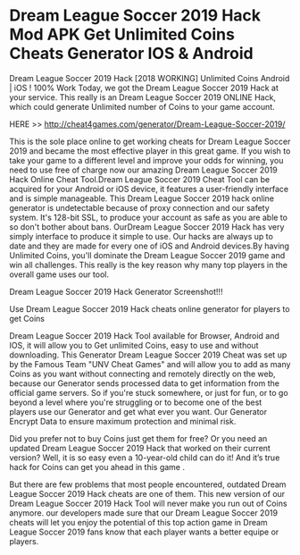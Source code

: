# Dream League Soccer 2019 Hack Mod APK Get Unlimited Coins Cheats Generator IOS & Android
Dream League Soccer 2019 Hack [2018 WORKING] Unlimited Coins Android | iOS ! 100% Work
Today, we got the Dream League Soccer 2019 Hack at your service. This really is an Dream League Soccer 2019 ONLINE Hack, which could generate Unlimited number of Coins to your game account. 
 
HERE >> http://cheat4games.com/generator/Dream-League-Soccer-2019/ 


This is the sole place online to get working cheats for Dream League Soccer 2019 and became the most effective player in this great game. If you wish to take your game to a different level and improve your odds for winning, you need to use free of charge now our amazing Dream League Soccer 2019 Hack Online Cheat Tool.Dream League Soccer 2019 Cheat Tool can be acquired for your Android or iOS device, it features a user-friendly interface and is simple manageable. This Dream League Soccer 2019 hack online generator is undetectable because of proxy connection and our safety system. It's 128-bit SSL, to produce your account as safe as you are able to so don't bother about bans. OurDream League Soccer 2019 Hack has very simply interface to produce it simple to use. Our hacks are always up to date and they are made for every one of iOS and Android devices.By having Unlimited Coins, you'll dominate the Dream League Soccer 2019 game and win all challenges. This really is the key reason why many top players in the overall game uses our tool.

Dream League Soccer 2019 Hack Generator Screenshot!!!


Use Dream League Soccer 2019 Hack cheats online generator for players to get Coins

Dream League Soccer 2019 Hack Tool available for Browser, Android and IOS, it will allow you to Get unlimited Coins, easy to use and without downloading.
This Generator Dream League Soccer 2019 Cheat was set up by the Famous Team "UNV Cheat Games" and will allow you to add as many Coins as you want without connecting and remotely directly on the web, because our Generator sends processed data to get information from the official game servers.
So if you're stuck somewhere, or just for fun, or to go beyond a level where you're struggling or to become one of the best players use our Generator and get what ever you want. Our Generator Encrypt Data to ensure maximum protection and minimal risk.

Did you prefer not to buy Coins just get them for free? Or you need an updated Dream League Soccer 2019 Hack that worked on their current version? Well, it is so easy even a 10-year-old child can do it!
And it’s true hack for Coins can get you ahead in this game .

But there are few problems that most people encountered, outdated Dream League Soccer 2019 Hack cheats are one of them. This new version of our Dream League Soccer 2019 Hack Tool will never make you run out of Coins anymore. our developers made sure that our Dream League Soccer 2019 cheats will let you enjoy the potential of this top action game in Dream League Soccer 2019 fans know that each player wants a better equipe or players.
